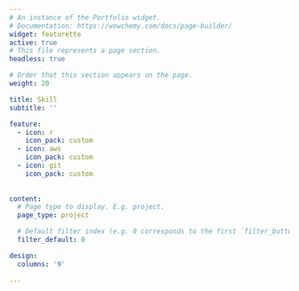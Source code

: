 ```yaml
---
# An instance of the Portfolio widget.
# Documentation: https://wowchemy.com/docs/page-builder/
widget: featurette
active: true
# This file represents a page section.
headless: true

# Order that this section appears on the page.
weight: 20

title: Skill
subtitle: ''

feature:
  - icon: r
    icon_pack: custom
  - icon: aws
    icon_pack: custom
  - icon: git
    icon_pack: custom
 
      
content:
  # Page type to display. E.g. project.
  page_type: project

  # Default filter index (e.g. 0 corresponds to the first `filter_button` instance below).
  filter_default: 0

design:
  columns: '9'
  
---
```



